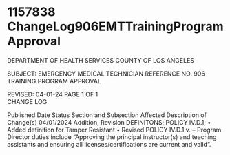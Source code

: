# 1157838 ChangeLog906EMTTrainingProgramApproval

DEPARTMENT OF HEALTH SERVICES 
COUNTY OF LOS ANGELES 
  
SUBJECT: EMERGENCY MEDICAL TECHNICIAN REFERENCE NO. 906 
  TRAINING PROGRAM APPROVAL 
 
 
 
 
REVISED: 04-01-24 PAGE 1 OF 1  
CHANGE LOG 
 
Published 
Date 
Status Section and 
Subsection Affected 
Description of Change(s) 
04/01/2024 Addition, 
Revision 
DEFINITONS; 
POLICY IV.D.1; 
• Added definition for Tamper 
Resistant 
• Revised POLICY IV.D.1.v. – 
Program Director duties include 
“Approving the principal instructor(s) 
and teaching assistants and 
ensuring all licenses/certifications 
are current and valid”.
